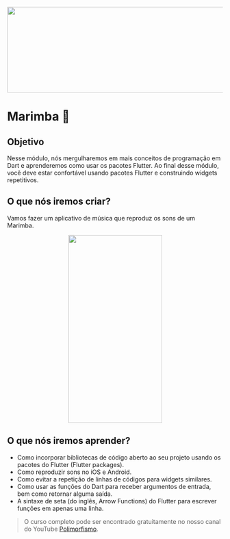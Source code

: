 <p align="center">
  <img width="800" height="200" src="https://github.com/cribeiroduarte/imagens-curso-flutter/blob/main/banner_polimorfismo.png">
</p>

# Marimba 🎹

## Objetivo

Nesse módulo, nós mergulharemos em mais conceitos de programação em Dart e aprenderemos como usar os pacotes Flutter. Ao final desse módulo, você deve estar confortável usando pacotes Flutter e construindo widgets repetitivos. 

## O que nós iremos criar?

Vamos fazer um aplicativo de música que reproduz os sons de um Marimba. 

<p align="center">
  <img width="219" height="439" src="https://github.com/cribeiroduarte/imagens-curso-flutter/blob/main/marimba-flutter.png">
</p>

## O que nós iremos aprender?

* Como incorporar bibliotecas de código aberto ao seu projeto usando os pacotes do Flutter (Flutter packages).
* Como reproduzir sons no iOS e Android.
* Como evitar a repetição de linhas de códigos para widgets similares.
* Como usar as funções do Dart para receber argumentos de entrada, bem como retornar alguma saída.
* A sintaxe de seta (do inglês, Arrow Functions) do Flutter para escrever funções em apenas uma linha. 


>O curso completo pode ser encontrado gratuitamente no nosso canal do YouTube [Polimorfismo](https://youtube.com/channel/UCN0xtkhf8j2R6n1xKYCiJBA/).
